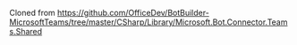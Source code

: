 Cloned from https://github.com/OfficeDev/BotBuilder-MicrosoftTeams/tree/master/CSharp/Library/Microsoft.Bot.Connector.Teams.Shared